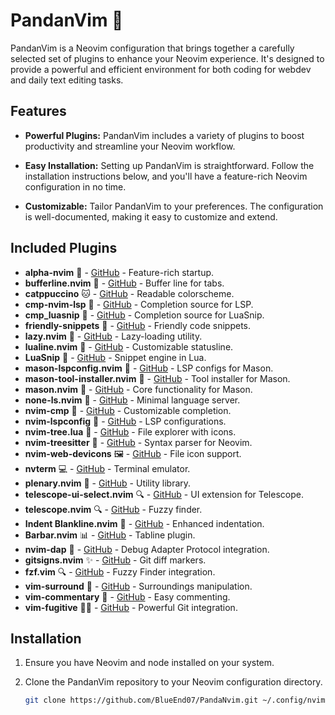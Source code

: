 # PandanVim 🐼

PandanVim is a Neovim configuration that brings together a carefully selected set of plugins to enhance your Neovim experience. It's designed to provide a powerful and efficient environment for both coding for webdev and daily text editing tasks.

## Features

- **Powerful Plugins:** PandanVim includes a variety of plugins to boost productivity and streamline your Neovim workflow.

- **Easy Installation:** Setting up PandanVim is straightforward. Follow the installation instructions below, and you'll have a feature-rich Neovim configuration in no time.

- **Customizable:** Tailor PandanVim to your preferences. The configuration is well-documented, making it easy to customize and extend.

## Included Plugins
- **alpha-nvim** 🚀 - [GitHub](https://github.com/goolord/alpha-nvim) - Feature-rich startup.
- **bufferline.nvim** 📜 - [GitHub](https://github.com/akinsho/bufferline.nvim) - Buffer line for tabs.
- **catppuccino** 🐱 - [GitHub](https://github.com/Pocco81/Catppuccino.nvim) - Readable colorscheme.
- **cmp-nvim-lsp** 💼 - [GitHub](https://github.com/hrsh7th/cmp-nvim-lsp) - Completion source for LSP.
- **cmp_luasnip** 📝 - [GitHub](https://github.com/L3MON4D3/LuaSnip) - Completion source for LuaSnip.
- **friendly-snippets** 🤝 - [GitHub](https://github.com/rafamadriz/friendly-snippets) - Friendly code snippets.
- **lazy.nvim** 🛌 - [GitHub](https://github.com/tjdevries/lazy.nvim) - Lazy-loading utility.
- **lualine.nvim** 🎨 - [GitHub](https://github.com/hoob3rt/lualine.nvim) - Customizable statusline.
- **LuaSnip** 📝 - [GitHub](https://github.com/L3MON4D3/LuaSnip) - Snippet engine in Lua.
- **mason-lspconfig.nvim** 🧱 - [GitHub](https://github.com/williamboman/mason-lspconfig.nvim) - LSP configs for Mason.
- **mason-tool-installer.nvim** 🔧 - [GitHub](https://github.com/WhoIsSethDaniel/mason-tool-installer.nvim) - Tool installer for Mason.
- **mason.nvim** 🧱 - [GitHub](https://github.com/williamboman/mason.nvim) - Core functionality for Mason.
- **none-ls.nvim** 🚫 - [GitHub](https://github.com/nvimtools/none-ls.nvim) - Minimal language server.
- **nvim-cmp** 💼 - [GitHub](https://github.com/hrsh7th/nvim-cmp) - Customizable completion.
- **nvim-lspconfig** 💼 - [GitHub](https://github.com/neovim/nvim-lspconfig) - LSP configurations.
- **nvim-tree.lua** 🌲 - [GitHub](https://github.com/kyazdani42/nvim-tree.lua) - File explorer with icons.
- **nvim-treesitter** 🌳 - [GitHub](https://github.com/nvim-treesitter/nvim-treesitter) - Syntax parser for Neovim.
- **nvim-web-devicons** 🖼️ - [GitHub](https://github.com/kyazdani42/nvim-web-devicons) - File icon support.
- **nvterm** 💻 - [GitHub](https://github.com/zbirenbaum/nvterm) - Terminal emulator.
- **plenary.nvim** 🌌 - [GitHub](https://github.com/nvim-lua/plenary.nvim) - Utility library.
- **telescope-ui-select.nvim** 🔍 - [GitHub](https://github.com/nvim-telescope/telescope-ui-select.nvim) - UI extension for Telescope.
- **telescope.nvim** 🔍 - [GitHub](https://github.com/nvim-telescope/telescope.nvim) - Fuzzy finder.
- **Indent Blankline.nvim** 📄 - [GitHub](https://github.com/lukas-reineke/indent-blankline.nvim) - Enhanced indentation.
- **Barbar.nvim** 📊 - [GitHub](https://github.com/romgrk/barbar.nvim) - Tabline plugin.
- **nvim-dap** 🐞 - [GitHub](https://github.com/mfussenegger/nvim-dap) - Debug Adapter Protocol integration.
- **gitsigns.nvim** ✨ - [GitHub](https://github.com/lewis6991/gitsigns.nvim) - Git diff markers.
- **fzf.vim** 🔍 - [GitHub](https://github.com/junegunn/fzf.vim) - Fuzzy Finder integration.
- **vim-surround** 🔄 - [GitHub](https://github.com/tpope/vim-surround) - Surroundings manipulation.
- **vim-commentary** 💬 - [GitHub](https://github.com/tpope/vim-commentary) - Easy commenting.
- **vim-fugitive** 🕵️‍♂️ - [GitHub](https://github.com/tpope/vim-fugitive) - Powerful Git integration.


## Installation

1. Ensure you have Neovim and node installed on your system.

2. Clone the PandanVim repository to your Neovim configuration directory.

   ```bash
   git clone https://github.com/BlueEnd07/PandaNvim.git ~/.config/nvim
